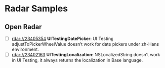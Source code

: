 # Radar Samples

## Open Radar
- [ ] [rdar://23405354](http://openradar.appspot.com/23405354) **UITestingDatePicker**: UI Testing adjustToPickerWheelValue doesn’t work for date pickers under zh-Hans environment.
- [ ] [rdar://23402163](http://openradar.appspot.com/23402163) **UITestingLocalization**: NSLocalizedString doesn’t work in UI Testing, it always returns the localization in Base language.
